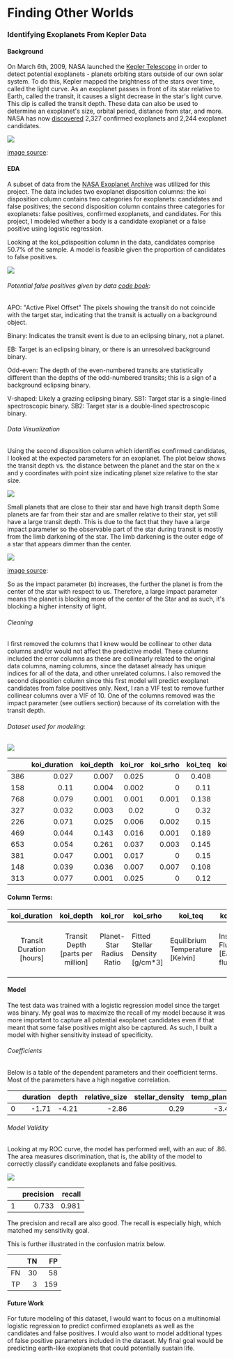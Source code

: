 # Finding Other Worlds
### Identifying Exoplanets From Kepler Data

#### Background
On March 6th, 2009, NASA launched the [Kepler Telescope](https://www.nasa.gov/mission_pages/kepler/launch/index.html) in order to detect potential exoplanets - planets orbiting stars outside of our own solar system. To do this, Kepler mapped the brightness of the stars over time, called the light curve. As an exoplanet passes in front of its star relative to Earth, called the transit, it causes a slight decrease in the star's light curve. This dip is called the transit depth. These data can also be used to determine an exoplanet's size, orbital period, distance from star, and more. NASA has now [discovered](https://www.nasa.gov/kepler/discoveries) 2,327 confirmed exoplanets and 2,244 exoplanet candidates.

![](./images/transitgif2.gif)

[image source](https://www.cfa.harvard.edu/~avanderb/tutorial/tutorial.html):



#### EDA
A subset of data from the [NASA Exoplanet Archive](https://exoplanetarchive.ipac.caltech.edu/cgi-bin/TblView/nph-tblView?app=ExoTbls&config=koi) was utilized for this project. The data includes two exoplanet disposition columns: the koi disposition column contains two categories for exoplanets: candidates and false positives; the second disposition column contains three categories for exoplanets: false positives, confirmed exoplanets, and candidates. For this project, I modeled whether a body is a candidate exoplanet or a false positive using logistic regression.

Looking at the koi_pdisposition column in the data,  candidates comprise 50.7% of the sample. A model is feasible given the proportion of candidates to false positives.

![](./images/pie_chart.png)

###### Potential false positives given by data [code book](https://exoplanetarchive.ipac.caltech.edu/docs/API_kepcandidate_columns.html#pdisposition):

APO: "Active Pixel Offset" The pixels showing the transit do not coincide with the target star, indicating that the transit is actually on a background object.

Binary: Indicates the transit event is due to an eclipsing binary, not a planet.  

EB: Target is an eclipsing binary, or there is an unresolved background binary.

Odd-even: The depth of the even-numbered transits are statistically different than the depths of the odd-numbered transits; this is a sign of a background eclipsing binary.

V-shaped: Likely a grazing eclipsing binary.
SB1: Target star is a single-lined spectroscopic binary.
SB2: Target star is a double-lined spectroscopic binary.

###### Data Visualization
Using the second disposition column which identifies confirmed candidates, I looked at the expected parameters for an exoplanet. The plot below shows the transit depth vs. the distance between the planet and the star on the x and y coordinates with point size indicating planet size relative to the star size.  

![](./images/scatter.png)

Small planets that are close to their star and have high transit depth
Some planets are far from their star and are smaller relative to their star, yet still have a large transit depth. This is due to the fact that they have a large impact parameter so the observable part of the star during transit is mostly from the limb darkening of the star. The limb darkening is the outer edge of a star that appears dimmer than the center.


![](./images/impact_parameter.png)

[image source](https://www.paulanthonywilson.com/exoplanets/exoplanet-detection-techniques/the-exoplanet-transit-method/):

So as the impact parameter (b) increases, the further the planet is from the center of the star with respect to us.
Therefore, a large impact parameter means the planet is blocking more of the center of the Star and as such, it's blocking a higher intensity of light.

###### Cleaning
I first removed the columns that I knew would be collinear to other data columns and/or would not affect the predictive model. These columns included the error columns as these are collinearly related to the original data columns, naming columns, since the dataset already has unique indices for all of the data, and other unrelated columns. I also removed the second disposition column since this first model will predict exoplanet candidates from false positives only.
Next, I ran a VIF test to remove further collinear columns over a VIF of 10. One of the columns removed was the impact parameter (see outliers section) because of its correlation with the transit depth.

###### Dataset used for modeling:

![](./images/correlation_plot.png)

|     |   koi_duration  |   koi_depth |   koi_ror |   koi_srho |   koi_teq |   koi_insol |   koi_dor |   koi_num_transits |   koi_slogg |   koi_srad |
|----:|---------------:|------------:|----------:|-----------:|----------:|------------:|----------:|-------------------:|------------:|-----------:|
| 386 |          0.027 |       0.007 |     0.025 |      0     |     0.408 |       0.028 |         0 |              0.316 |       0.655 |      0.026 |
| 158 |          0.11  |       0.004 |     0.002 |      0     |     0.11  |       0     |         0 |              0.033 |       0.819 |      0.009 |
| 768 |          0.079 |       0.001 |     0.001 |      0.001 |     0.138 |       0     |         0 |              0.048 |       0.8   |      0.01  |
| 327 |          0.032 |       0.003 |     0.02  |      0     |     0.32  |       0.011 |         0 |              0.8   |       0.83  |      0.007 |
| 226 |          0.071 |       0.025 |     0.006 |      0.002 |     0.15  |       0.001 |         0 |              0.066 |       0.818 |      0.009 |
| 469 |          0.044 |       0.143 |     0.016 |      0.001 |     0.189 |       0.001 |         0 |              0.193 |       0.834 |      0.008 |
| 653 |          0.054 |       0.261 |     0.037 |      0.003 |     0.145 |       0     |         0 |              0.073 |       0.813 |      0.009 |
| 381 |          0.047 |       0.001 |     0.017 |      0     |     0.15  |       0.001 |         0 |              0.073 |       0.801 |      0.009 |
| 148 |          0.039 |       0.036 |     0.007 |      0.007 |     0.108 |       0     |         0 |              0.051 |       0.842 |      0.007 |
| 313 |          0.077 |       0.001 |     0.025 |      0     |     0.12  |       0     |         0 |              0.027 |       0.766 |      0.011 |


#### Column Terms:

|       koi_duration       |             koi_depth             |          koi_ror         | koi_srho                         | koi_teq                           | koi_insol                     | koi_dor                                | koi_num_transits   | koi_slogg                                | koi_srad                      |
|:------------------------:|:---------------------------------:|:------------------------:|----------------------------------|-----------------------------------|-------------------------------|----------------------------------------|--------------------|------------------------------------------|-------------------------------|
| Transit Duration [hours] | Transit Depth [parts per million] | Planet-Star Radius Ratio | Fitted Stellar Density  [g/cm*3] | Equilibrium Temperature  [Kelvin] | Insolation Flux  [Earth flux] | Planet-Star Distance  over Star Radius | Number of Transits | Stellar Surface Gravity  [log10(cm s-2)] | Stellar Radius  [solar radii] |

#### Model

The test data was trained with a logistic regression model since the target was binary. My goal was to maximize the recall of my model because it was more important to capture all potential exoplanet candidates even if that meant that some false positives might also be captured. As such, I built a model with higher sensitivity instead of specificity.

###### Coefficients
Below is a table of the dependent parameters and their coefficient terms. Most of the parameters have a high negative correlation.

|    |   duration |   depth |   relative_size |   stellar_density |   temp_planet |   insolation_flux |   num_transits |   stellar_surface_gravity |   stellar_radius |
|---:|-----------:|--------:|----------------:|------------------:|--------------:|------------------:|---------------:|--------------------------:|-----------------:|
|  0 |      -1.71 |   -4.21 |           -2.86 |              0.29 |         -3.43 |              0.29 |           -2.6 |                      1.08 |            -0.12 |

###### Model Validity

Looking at my ROC curve, the model has performed well, with an auc of .86. The area measures discrimination, that is, the ability of the model to correctly classify candidate exoplanets and false positives.

![](./images/plotting_roc_curve.png)


|    |   precision |   recall |
|---:|------------:|---------:|
|  1 |       0.733 |    0.981 |

The precision and recall are also good. The recall is especially high, which matched my sensitivity goal.

This is further illustrated in the confusion matrix below.

|   |TN|FP|
|--:|-:|-:|
| FN|30|58|
| TP|3|159|

#### Future Work
For future modeling of this dataset, I would want to focus on a multinomial logistic regression to predict  confirmed exoplanets as well as the candidates and false positives. I would also want to model additional types of false positive parameters included in the dataset. My final goal would be predicting earth-like exoplanets that could potentially sustain life.
